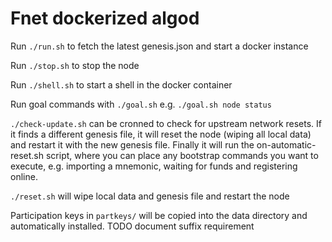 # Fnet dockerized algod

Run `./run.sh` to fetch the latest genesis.json and start a docker instance

Run `./stop.sh` to stop the node

Run `./shell.sh` to start a shell in the docker container

Run goal commands with `./goal.sh` e.g. `./goal.sh node status`

`./check-update.sh` can be cronned to check for upstream network resets. If it finds a different genesis file, it will reset the node (wiping all local data) and restart it with the new genesis file. Finally it will run the on-automatic-reset.sh script, where you can place any bootstrap commands you want to execute, e.g. importing a mnemonic, waiting for funds and registering online.

`./reset.sh` will wipe local data and genesis file and restart the node

Participation keys in `partkeys/` will be copied into the data directory and automatically installed. TODO document suffix requirement
